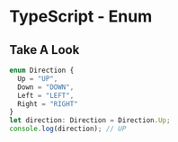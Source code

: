 # TypeScript - Enum

## Take A Look

```ts
enum Direction {
  Up = "UP",
  Down = "DOWN",
  Left = "LEFT",
  Right = "RIGHT"
}
let direction: Direction = Direction.Up;
console.log(direction); // UP
```


